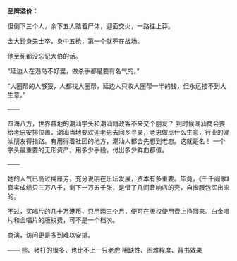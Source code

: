 **品牌溢价：**

但倒下三个人，余下五人踏着尸体，迎面交火，一路往上莽。

金大钟身先士卒，身中五枪，第一个就死在战场。

他至死都没忘记大伯的话。

“延边人在港岛不好混，做杀手都是要有名气的。”

“大圈帮的人够狠，人都找大圈帮，延边人只收大圈帮一半的钱，但永远接不到大生意。”

——

四海八方，世界各地的潮汕字头和潮汕籍政客不来交个朋友？
到时候潮汕商会要给老忠安排位置，潮汕当地要欢迎老忠去回乡寻亲，老忠做点什么生意，行业的潮汕朋友得指路。有用得着社团的地方，潮汕人都会先想到老忠。这就是名！
一个字头最重要的无形资产，用多少手段，付出多少鲜血都值。

——

她的人气已高过梅雁芳，充分说明在乐坛发展，资本有多重要。毕竟，《千千阙歌》真实成绩只三万八千，剩下一万五千张，是借了几间音响店的壳，自掏腰包买出来的。

不过，买唱片的几十万港币，只用两三个月，便可在版权使用费上挣回来。白金唱片和金唱片的版权费，可不是一个档次。

商演，访问更是多到难以安排。

——
熊、猪打的很多，也比不上一只老虎
稀缺性、困难程度、背书效果
